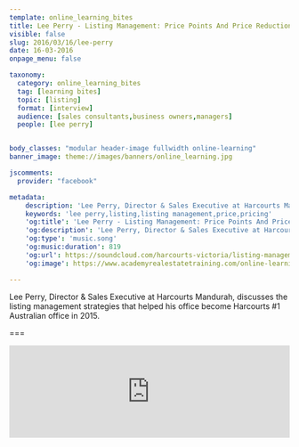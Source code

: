 ```yaml
---
template: online_learning_bites
title: Lee Perry - Listing Management: Price Points And Price Reductions
visible: false
slug: 2016/03/16/lee-perry
date: 16-03-2016
onpage_menu: false

taxonomy:
  category: online_learning_bites
  tag: [learning bites]
  topic: [listing]
  format: [interview]
  audience: [sales consultants,business owners,managers]
  people: [lee perry]


body_classes: "modular header-image fullwidth online-learning"
banner_image: theme://images/banners/online_learning.jpg

jscomments:
  provider: "facebook"

metadata:
    description: 'Lee Perry, Director & Sales Executive at Harcourts Mandurah, discusses the listing management strategies that helped his office become Harcourts #1 Australian office in 2015.'
    keywords: 'lee perry,listing,listing management,price,pricing'
    'og:title': 'Lee Perry - Listing Management: Price Points And Price Reductions'
    'og:description': 'Lee Perry, Director & Sales Executive at Harcourts Mandurah, discusses the listing management strategies that helped his office become Harcourts #1 Australian office in 2015.'
    'og:type': 'music.song'
    'og:music:duration': 819
    'og:url': https://soundcloud.com/harcourts-victoria/listing-management-price-points-and-price-reductions-with-lee-perry
    'og:image': https://www.academyrealestatetraining.com/online-learning/bites/2016/03/16/lee-perry/lee-perry.jpg

---
```


Lee Perry, Director &amp; Sales Executive at Harcourts Mandurah, discusses the listing management strategies that helped his office become Harcourts #1 Australian office in 2015.

===

<iframe width="100%" height="166" scrolling="no" frameborder="no" src="https://w.soundcloud.com/player/?url=https%3A//api.soundcloud.com/tracks/252075376&amp;color=ff5500&amp;auto_play=false&amp;hide_related=false&amp;show_comments=true&amp;show_user=true&amp;show_reposts=false"></iframe>
